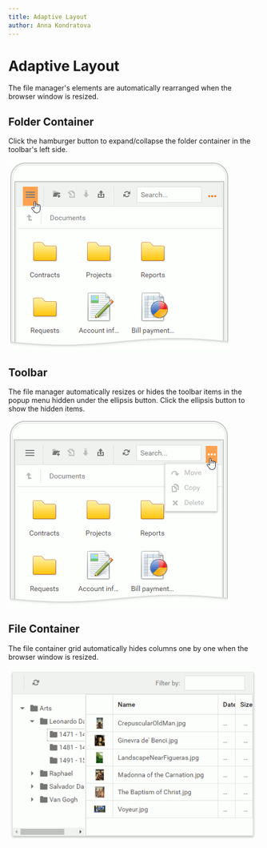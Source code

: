 ```yaml
---
title: Adaptive Layout
author: Anna Kondratova
---
```

# Adaptive Layout

The file manager's elements are automatically rearranged when the browser window is resized. 

## Folder Container

Click the hamburger button to expand/collapse the folder container in the toolbar's left side.

![Adaptivity_FolderContainer](../../images/fm-folder-container.png)

## Toolbar

The file manager automatically resizes or hides the toolbar items in the popup menu hidden under the ellipsis button. Click the ellipsis button to show the hidden items.

![Adaptivity_Toolbar](../../images/fm-folder-ellipsis.png)

## File Container

The file container grid automatically hides columns one by one when the browser window is resized. 

![Adaptivity_Toolbar](../../images/fm-view-column.png)
